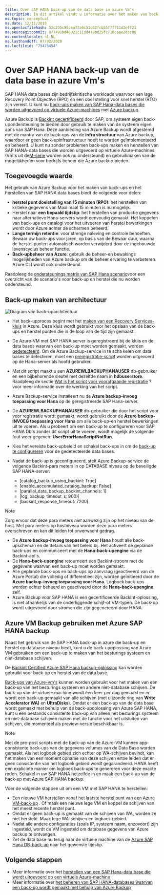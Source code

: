 ```yaml
---
title: Over SAP HANA back-up van de data base in azure Vm's
description: In dit artikel vindt u informatie over het maken van back-ups van SAP HANA-data bases die worden uitgevoerd op virtuele machines van Azure.
ms.topic: conceptual
ms.date: 12/11/2019
ms.openlocfilehash: 52c235c95cea73a0c51c62fcb55f7f711d2eff21
ms.sourcegitcommit: 877491bd46921c11dd478bd25fc718ceee2dcc08
ms.contentlocale: nl-NL
ms.lasthandoff: 07/02/2020
ms.locfileid: "79476454"
---
```

# <a name="about-sap-hana-database-backup-in-azure-vms"></a>Over SAP HANA back-up van de data base in azure Vm's

SAP HANA data bases zijn bedrijfskritische workloads waarvoor een lage Recovery Point Objective (RPO) en een doel stelling voor snel herstel (RTO) zijn vereist. U kunt nu [back-ups maken van SAP Hana-data bases die worden uitgevoerd op virtuele Azure-machines](https://docs.microsoft.com/azure/backup/tutorial-backup-sap-hana-db) met [Azure backup](https://docs.microsoft.com/azure/backup/backup-overview).

Azure Backup is [Backint gecertificeerd](https://www.sap.com/dmc/exp/2013_09_adpd/enEN/#/d/solutions?id=8f3fd455-a2d7-4086-aa28-51d8870acaa5) door SAP, om systeem eigen back-upondersteuning te bieden door gebruik te maken van de systeem eigen api's van SAP Hana. Deze aanbieding van Azure Backup wordt afgestemd met de mantra van de back-ups van de **infra structuur** van Azure backup, waardoor er geen back-upinfrastructuur hoeft te worden geïmplementeerd en beheerd. U kunt nu zonder problemen back-ups maken en herstellen van SAP HANA-data bases die worden uitgevoerd op virtuele Azure-machines (Vm's uit de[M-serie](../virtual-machines/m-series.md) worden ook nu ondersteund) en gebruikmaken van de mogelijkheden voor bedrijfs beheer die Azure backup bieden.

## <a name="added-value"></a>Toegevoegde waarde

Het gebruik van Azure Backup voor het maken van back-ups en het herstellen van SAP HANA data bases biedt de volgende voor delen:

* **herstel punt doelstelling van 15 minuten (RPO)**: het herstellen van kritieke gegevens van Maxi maal 15 minuten is nu mogelijk.
* Herstel naar **een bepaald tijdstip**: het herstellen van productie gegevens naar alternatieve Hana-servers wordt eenvoudig gemaakt. Het koppelen van back-ups en catalogi voor het uitvoeren van herstel bewerkingen wordt door Azure achter de schermen beheerd.
* **Lange termijn retentie**: voor strenge naleving en controle behoeften. Bewaar uw back-ups voor jaren, op basis van de Bewaar duur, waarna de herstel punten automatisch worden verwijderd door de ingebouwde levenscyclus beheer functie.
* **Back-upbeheer van Azure**: gebruik de beheer-en bewakings mogelijkheden van Azure backup om de beheer ervaring te verbeteren. Azure CLI wordt ook ondersteund.

Raadpleeg de [ondersteunings matrix van SAP Hana scenario](https://docs.microsoft.com/azure/backup/sap-hana-backup-support-matrix#scenario-support)voor een overzicht van de scenario's voor back-up en herstel die nu worden ondersteund.

## <a name="backup-architecture"></a>Back-up maken van architectuur

![Diagram van back-uparchitectuur](./media/sap-hana-db-about/backup-architecture.png)

* Het back-upproces begint met het [maken van een Recovery Services-kluis](https://docs.microsoft.com/azure/backup/tutorial-backup-sap-hana-db#create-a-recovery-service-vault) in Azure. Deze kluis wordt gebruikt voor het opslaan van de back-ups en herstel punten die in de loop van de tijd zijn gemaakt.
* De Azure-VM met SAP HANA server is geregistreerd bij de kluis en de data bases waarvan een back-up moet worden gemaakt, worden [gedetecteerd](https://docs.microsoft.com/azure/backup/tutorial-backup-sap-hana-db#discover-the-databases). Om de Azure Backup-service in te scha kelen om data bases te detecteren, moet een [preregistratie-script](https://aka.ms/scriptforpermsonhana) worden uitgevoerd op de Hana-server als hoofd gebruiker.
* Met dit script maakt u een **AZUREWLBACKUPHANAUSER** db-gebruiker en een bijbehorende sleutel met dezelfde naam in **hdbuserstore**. Raadpleeg de sectie [Wat is het script voor voorafgaande registratie](tutorial-backup-sap-hana-db.md#what-the-pre-registration-script-does) ? voor meer informatie over de werking van het script.
* Azure Backup-service installeert nu de **Azure backup-invoeg toepassing voor Hana** op de geregistreerde SAP Hana-server.
* De **AZUREWLBACKUPHANAUSER** db-gebruiker die door het script voor voor registratie wordt gemaakt, wordt gebruikt door de **Azure backup-INVOEG toepassing voor Hana** om alle back-up-en herstel bewerkingen uit te voeren. Als u probeert om een back-up te configureren voor SAP HANA Db's zonder dit script uit te voeren, wordt mogelijk de volgende fout weer gegeven: **UserErrorHanaScriptNotRun**.
* Kies het vereiste back-upbeleid en schakel back-ups in om de [back-up te configureren](https://docs.microsoft.com/azure/backup/tutorial-backup-sap-hana-db#configure-backup) voor de gedetecteerde data bases.

* Nadat de back-up is geconfigureerd, stelt Azure Backup-service de volgende Backint-para meters in op DATABASE niveau op de beveiligde SAP HANA-server:
  * [catalog_backup_using_backint: True]
  * [enable_accumulated_catalog_backup: False]
  * [parallel_data_backup_backint_channels: 1]
  * [log_backup_timeout_s: 900)]
  * [backint_response_timeout: 7200]

>[!NOTE]
>Zorg ervoor dat deze para meters *niet* aanwezig zijn op het niveau van de host. Met para meters op hostniveau worden deze para meters overschreven en kan dit leiden tot onverwacht gedrag.
>

* De **Azure backup-invoeg toepassing voor Hana** houdt alle back-upscheman en de details van het beleid bij. Het activeert de geplande back-ups en communiceert met de **Hana-back-upengine** via de Backint-api's.
* De **Hana-back-upengine** retourneert een Backint-stroom met de gegevens waarvan een back-up moet worden gemaakt.
* Alle geplande back-ups en back-ups op aanvraag (geactiveerd van de Azure Portal) die volledig of differentieel zijn, worden geïnitieerd door de **Azure backup-invoeg toepassing voor Hana**. Logboek back-ups worden echter beheerd en geactiveerd door de **Hana-back-upengine** zelf.
* Azure Backup voor SAP HANA is een gecertificeerde BackInt-oplossing, is niet afhankelijk van de onderliggende schijf-of VM-typen. De back-up wordt uitgevoerd door stromen die zijn gegenereerd door HANA.

## <a name="using-azure-vm-backup-with-azure-sap-hana-backup"></a>Azure VM Backup gebruiken met Azure SAP HANA backup

Naast het gebruik van de SAP HANA back-up in azure die back-up en herstel op database niveau biedt, kunt u de back-upoplossing van Azure VM gebruiken om een back-up te maken van het besturings systeem en niet-database schijven.

De [Backint Certified Azure SAP Hana backup-oplossing](#backup-architecture) kan worden gebruikt voor back-up en herstel van de data base.

[Back-ups van Azure-vm's](backup-azure-vms-introduction.md) kunnen worden gebruikt voor het maken van een back-up van het besturings systeem en andere niet-database schijven. De back-up van de virtuele machine wordt één keer per dag gemaakt en er wordt een back-up gemaakt van alle schijven (met uitzonde ring van **Write Accelerator WA)** en **UltraDisks**). Omdat er een back-up van de data base wordt gemaakt met behulp van de back-upoplossing van Azure SAP HANA, kunt u een bestands consistente back-up van alleen het besturings systeem en niet-database schijven maken met de functie voor het uitsluiten van schijven, die momenteel als preview-versie beschikbaar is.

>[!NOTE]
> Met de pre-post scripts met de back-up van de Azure-VM kunnen app-consistente back-ups van de gegevens volumes van de Data Base worden gemaakt. Als het logboek gebied zich echter op WA-schijven bevindt, kan het maken van een moment opname van deze schijven ertoe leiden dat er geen consistentie van het logboek gebied wordt gegarandeerd. HANA heeft een expliciete manier om logboek back-ups te genereren voor deze exacte reden. Schakel in uw SAP HANA hetzelfde in en maak een back-up van de back-up met Azure SAP HANA backup.

Voer de volgende stappen uit om een VM met SAP HANA te herstellen:

* [Een nieuwe VM herstellen vanaf het laatste herstel punt van een Azure VM-back-up](backup-azure-arm-restore-vms.md) . Of maak een nieuwe lege VM en koppel de schijven van het meest recente herstel punt.
* Omdat er geen back-up is gemaakt van de schijven van WA, worden ze niet hersteld. Maak lege WA-schijven en logboek gebied.
* Nadat alle andere configuraties (zoals IP, systeem naam, enzovoort) zijn ingesteld, wordt de VM ingesteld om database gegevens van Azure backup te ontvangen.
* Zet de data base nu terug naar de virtuele machine van de [Azure SAP Hana DB-back-up](sap-hana-db-restore.md#restore-to-a-point-in-time-or-to-a-recovery-point) naar het gewenste tijdstip.

## <a name="next-steps"></a>Volgende stappen

* Meer informatie over het [herstellen van een SAP Hana-data base die wordt uitgevoerd op een virtuele Azure-machine](https://docs.microsoft.com/azure/backup/sap-hana-db-restore)
* Meer informatie over [het beheren van SAP HANA-databases waarvan een back-up wordt gemaakt met behulp van Azure Backup](https://docs.microsoft.com/azure/backup/sap-hana-db-manage)
